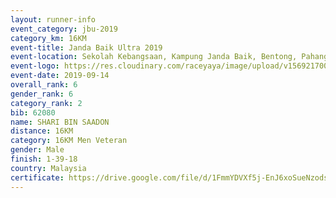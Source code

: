 ```yaml
---
layout: runner-info 
event_category: jbu-2019 
category_km: 16KM 
event-title: Janda Baik Ultra 2019  
event-location: Sekolah Kebangsaan, Kampung Janda Baik, Bentong, Pahang, Malaysia 
event-logo: https://res.cloudinary.com/raceyaya/image/upload/v1569217009/logo/janda-baik_vch1pc.jpg 
event-date: 2019-09-14 
overall_rank: 6
gender_rank: 6
category_rank: 2
bib: 62080
name: SHARI BIN SAADON
distance: 16KM
category: 16KM Men Veteran
gender: Male
finish: 1-39-18
country: Malaysia
certificate: https://drive.google.com/file/d/1FmmYDVXf5j-EnJ6xoSueNzodsC9MxbpJ/view?usp=sharing
---
```

